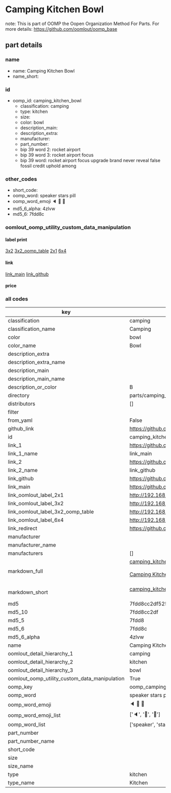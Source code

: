 # Camping Kitchen Bowl  

note: This is part of OOMP the Oopen Organization Method For Parts. For more details: https://github.com/oomlout/oomp_base

##  part details
  







### name
* name: Camping Kitchen Bowl
* name_short: 
### id
* oomp_id: camping_kitchen_bowl
  * classification: camping
  * type: kitchen
  * size: 
  * color: bowl
  * description_main: 
  * description_extra: 
  * manufacturer: 
  * part_number: 
  * bip 39 word 2: rocket airport
  * bip 39 word 3: rocket airport focus
  * bip 39 word: rocket airport focus upgrade brand never reveal false fossil credit uphold among

### other_codes
* short_code: 
* oomp_word: speaker stars pill
* oomp_word_emoji :speaker: :stars: :pill:
* md5_6_alpha: 4zlvw
* md5_6: 7fdd8c






### oomlout_oomp_utility_custom_data_manipulation
#### label print
[3x2](http://192.168.1.245:1112/?label=oomp%204zlvw)
[3x2_oomp_table](http://192.168.1.108:1112/?label=oomp%204zlvw)
[2x1](http://192.168.1.242:1112/?label=oomp%204zlvw)
[6x4](http://192.168.1.55:1112/?label=oomp%204zlvw)    

#### link

[link_main](https://github.com/oomlout/oomlout_oomp_version_1_messy/tree/main/parts/camping_kitchen_bowl) [link_github](https://github.com/oomlout/oomlout_oomp_version_1_messy/tree/main/parts/camping_kitchen_bowl)                             

#### price







### all codes 
| key | value |  
| --- | --- |  
| classification | camping |  
| classification_name | Camping |  
| color | bowl |  
| color_name | Bowl |  
| description_extra |  |  
| description_extra_name |  |  
| description_main |  |  
| description_main_name |  |  
| description_or_color | B  |  
| directory | parts/camping_kitchen_bowl |  
| distributors | [] |  
| filter |  |  
| from_yaml | False |  
| github_link | https://github.com/oomlout/oomlout_oomp_part_src/tree/main/parts/camping_kitchen_bowl |  
| id | camping_kitchen_bowl |  
| link_1 | https://github.com/oomlout/oomlout_oomp_version_1_messy/tree/main/parts/camping_kitchen_bowl |  
| link_1_name | link_main |  
| link_2 | https://github.com/oomlout/oomlout_oomp_version_1_messy/tree/main/parts/camping_kitchen_bowl |  
| link_2_name | link_github |  
| link_github | https://github.com/oomlout/oomlout_oomp_version_1_messy/tree/main/parts/camping_kitchen_bowl |  
| link_main | https://github.com/oomlout/oomlout_oomp_version_1_messy/tree/main/parts/camping_kitchen_bowl |  
| link_oomlout_label_2x1 | http://192.168.1.242:1112/?label=oomp%204zlvw |  
| link_oomlout_label_3x2 | http://192.168.1.245:1112/?label=oomp%204zlvw |  
| link_oomlout_label_3x2_oomp_table | http://192.168.1.108:1112/?label=oomp%204zlvw |  
| link_oomlout_label_6x4 | http://192.168.1.55:1112/?label=oomp%204zlvw |  
| link_redirect | https://github.com/oomlout/oomlout_oomp_version_1_messy/tree/main/parts/camping_kitchen_bowl |  
| manufacturer |  |  
| manufacturer_name |  |  
| manufacturers | [] |  
| markdown_full | [camping_kitchen_bowl](none)<br>[](none)<br>[Camping Kitchen Bowl](none)<br><br> |  
| markdown_short | [camping_kitchen_bowl](none)<br><br> |  
| md5 | 7fdd8cc2df52570e540d8eeab44165db |  
| md5_10 | 7fdd8cc2df |  
| md5_5 | 7fdd8 |  
| md5_6 | 7fdd8c |  
| md5_6_alpha | 4zlvw |  
| name | Camping Kitchen Bowl |  
| oomlout_detail_hierarchy_1 | camping |  
| oomlout_detail_hierarchy_2 | kitchen |  
| oomlout_detail_hierarchy_3 | bowl |  
| oomlout_oomp_utility_custom_data_manipulation | True |  
| oomp_key | oomp_camping_kitchen_bowl |  
| oomp_word | speaker stars pill |  
| oomp_word_emoji | :speaker: :stars: :pill: |  
| oomp_word_emoji_list | [':speaker:', ':stars:', ':pill:'] |  
| oomp_word_list | ['speaker', 'stars', 'pill'] |  
| part_number |  |  
| part_number_name |  |  
| short_code |  |  
| size |  |  
| size_name |  |  
| type | kitchen |  
| type_name | Kitchen |  
